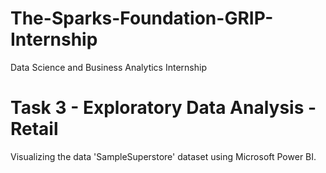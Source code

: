 # The-Sparks-Foundation-GRIP-Internship
 Data Science and Business Analytics Internship

# Task 3 - Exploratory Data Analysis - Retail
Visualizing the data 'SampleSuperstore' dataset using Microsoft Power BI.
